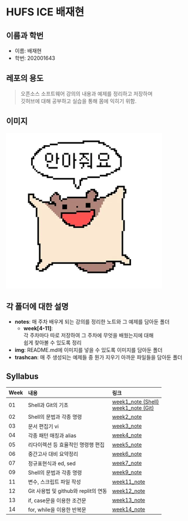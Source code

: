 # HUFS ICE 배재현

## 이름과 학번
- 이름: 배재현
- 학번: 202001643

## 레포의 용도
> 오픈소스 소프트웨어 강의의 내용과 예제를 정리하고 저장하며 <br>
> 깃허브에 대해 공부하고 실습을 통해 몸에 익히기 위함.

## 이미지
![Hug_Me](./img/HugMe.png)

## 각 폴더에 대한 설명
- **notes**: 매 주차 배우게 되는 강의를 정리한 노트와  그 예제를 담아둔 폴더
  - **week[4-11]**: <br>각 주차마다 따로 저장하여 그 주차에 무엇을 배웠는지에 대해<br>
  쉽게 찾아볼 수 있도록 정리
- **img**: README.md에 이미지를 넣을 수 있도록 이미지를 담아둔 폴더
- **trashcan**: 매 주 생성되는 예제들 중 뭔가 지우기 아까운 파일들을 담아둔 폴더

## Syllabus
|Week|내용|링크|
|:---|:---|:---|
|01|Shell과 Git의 기초|[week1_note (Shell)](./notes/week1/week1_note_Shell.txt) <br> [week1_note (Git)](./notes/week1/week1_note_Git.txt)|
|02|Shell의 문법과 각종 명령|[week2_note](./notes/week2/week2_note.txt)
|03|문서 편집기 vi|[week3_note](./notes/week3/week3_note.txt)
|04|각종 패턴 매칭과 alias|[week4_note](./notes/week4/week4_note.txt)
|05|리다이렉션 등 효율적인 명령행 편집|[week5_note](./notes/week5/week5_note.txt)
|06|중간고사 대비 요약정리|[week6_note](./notes/week6/week6_note.txt)
|07|정규표현식과 ed, sed|[week7_note](./notes/week7/week7_note.txt)
|09|Shell의 문법과 각종 명령|[week9_note](./notes/week9/week9_note.txt)
|11|변수, 스크립트 파일 작성|[week11_note](./notes/week11/week11_note.txt)
|12|Git 사용법 및 github와 replit의 연동|[week12_note](./notes/week12/week12_note.txt)
|13|if, case문을 이용한 조건문|[week13_note](./notes/week13/w13_note.md)
|14|for, while을 이용한 반복문|[week14_note](./notes/week14/w14_note.md)
  
